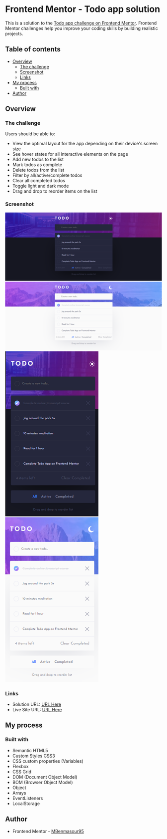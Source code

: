 # Frontend Mentor - Todo app solution

This is a solution to the [Todo app challenge on Frontend Mentor](https://www.frontendmentor.io/challenges/todo-app-Su1_KokOW). Frontend Mentor challenges help you improve your coding skills by building realistic projects.

## Table of contents

- [Overview](#overview)
  - [The challenge](#the-challenge)
  - [Screenshot](#screenshot)
  - [Links](#links)
- [My process](#my-process)
  - [Built with](#built-with)
- [Author](#author)

## Overview

### The challenge

Users should be able to:

- View the optimal layout for the app depending on their device's screen size
- See hover states for all interactive elements on the page
- Add new todos to the list
- Mark todos as complete
- Delete todos from the list
- Filter by all/active/complete todos
- Clear all completed todos
- Toggle light and dark mode
- Drag and drop to reorder items on the list

### Screenshot

![Desktop Dark](./screenshots/Desktop-Dark.png)
![Desktop Light](./screenshots/Desktop-Light.png)
![Mobile Dark](./screenshots/Mobile-Dark.png)
![Mobile Light](./screenshots/Mobile-Light.png)

### Links

- Solution URL: [URL Here](https://www.frontendmentor.io/solutions/html-css-vanilla-javascript-3Bzm_-fLda)
- Live Site URL: [URL Here](https://mbenmasour95.github.io/Todo-App/)

## My process

### Built with

- Semantic HTML5
- Custom Styles CSS3
- CSS custom properties (Variables)
- Flexbox
- CSS Grid
- DOM (Document Object Model)
- BOM (Browser Object Model)
- Object
- Arrays
- EventListeners
- LocalStorage

## Author

- Frontend Mentor - [MBenmasour95](https://www.frontendmentor.io/profile/MBenmasour95)
